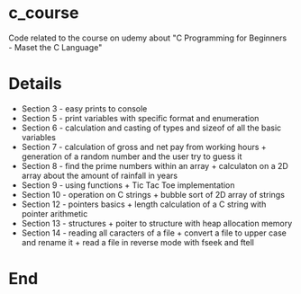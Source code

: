 c_course
===============

Code related to the course on udemy about "C Programming for Beginners - Maset the C Language"

Details
============

* Section 3 - easy prints to console
* Section 5 - print variables with specific format and enumeration
* Section 6 - calculation and casting of types and sizeof of all the basic variables
* Section 7 - calculation of gross and net pay from working hours + generation of a random number and the user try to guess it
* Section 8 - find the prime numbers within an array + calculaton on a 2D array about the amount of rainfall in years
* Section 9 - using functions + Tic Tac Toe implementation
* Section 10 - operation on C strings + bubble sort of 2D array of strings
* Section 12 - pointers basics + length calculation of a C string with pointer arithmetic
* Section 13 - structures + poiter to structure with heap allocation memory
* Section 14 - reading all caracters of a file + convert a file to upper case and rename it + read a file in reverse mode with fseek and ftell

End
============
